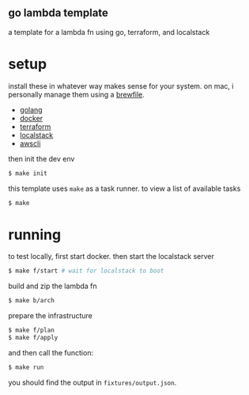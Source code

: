 go lambda template
---

a template for a lambda fn using go, terraform, and localstack

# setup

install these in whatever way makes sense for your system. on mac, i personally manage them using a [brewfile](https://github.com/miseapp/share/blob/main/Brewfile).

- [golang](https://golang.org/doc/install)
- [docker](https://docs.docker.com/engine/install/)
- [terraform](https://www.terraform.io/downloads.html)
- [localstack](https://localstack.cloud/docs/getting-started/installation/)
- [awscli](https://docs.aws.amazon.com/cli/latest/userguide/install-cliv2.html)

then init the dev env

```sh
$ make init
```

this template uses `make` as a task runner. to view a list of available tasks

```sh
$ make
```

# running

to test locally, first start docker. then start the localstack server

```sh
$ make f/start # wait for localstack to boot
```

build and zip the lambda fn

```sh
$ make b/arch
```

prepare the infrastructure

```sh
$ make f/plan
$ make f/apply
```

and then call the function:

```sh
$ make run
```

you should find the output in `fixtures/output.json`.
